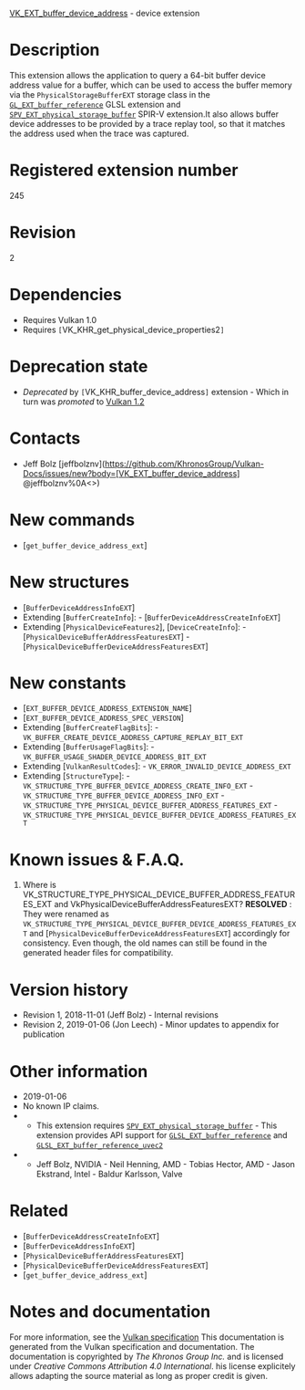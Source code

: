 [VK_EXT_buffer_device_address](https://www.khronos.org/registry/vulkan/specs/1.3-extensions/man/html/VK_EXT_buffer_device_address.html) - device extension

# Description
This extension allows the application to query a 64-bit buffer device
address value for a buffer, which can be used to access the buffer memory
via the `PhysicalStorageBufferEXT` storage class in the
[`GL_EXT_buffer_reference`](https://github.com/KhronosGroup/GLSL/blob/master/extensions/ext/GLSL_EXT_buffer_reference.txt)
GLSL extension and
[`SPV_EXT_physical_storage_buffer`](https://htmlpreview.github.io/?https://github.com/KhronosGroup/SPIRV-Registry/blob/master/extensions/EXT/SPV_EXT_physical_storage_buffer.html)
SPIR-V extension.It also allows buffer device addresses to be provided by a trace replay
tool, so that it matches the address used when the trace was captured.

# Registered extension number
245

# Revision
2

# Dependencies
- Requires Vulkan 1.0
- Requires `[`VK_KHR_get_physical_device_properties2`]`

# Deprecation state
- *Deprecated* by `[`VK_KHR_buffer_device_address`]` extension  - Which in turn was *promoted* to [Vulkan 1.2](https://www.khronos.org/registry/vulkan/specs/1.3-extensions/html/vkspec.html#versions-1.2-promotions)

# Contacts
- Jeff Bolz [jeffbolznv](https://github.com/KhronosGroup/Vulkan-Docs/issues/new?body=[VK_EXT_buffer_device_address] @jeffbolznv%0A<<Here describe the issue or question you have about the VK_EXT_buffer_device_address extension>>)

# New commands
- [`get_buffer_device_address_ext`]

# New structures
- [`BufferDeviceAddressInfoEXT`]
- Extending [`BufferCreateInfo`]:  - [`BufferDeviceAddressCreateInfoEXT`] 
- Extending [`PhysicalDeviceFeatures2`], [`DeviceCreateInfo`]:  - [`PhysicalDeviceBufferAddressFeaturesEXT`]  - [`PhysicalDeviceBufferDeviceAddressFeaturesEXT`]

# New constants
- [`EXT_BUFFER_DEVICE_ADDRESS_EXTENSION_NAME`]
- [`EXT_BUFFER_DEVICE_ADDRESS_SPEC_VERSION`]
- Extending [`BufferCreateFlagBits`]:  - `VK_BUFFER_CREATE_DEVICE_ADDRESS_CAPTURE_REPLAY_BIT_EXT` 
- Extending [`BufferUsageFlagBits`]:  - `VK_BUFFER_USAGE_SHADER_DEVICE_ADDRESS_BIT_EXT` 
- Extending [`VulkanResultCodes`]:  - `VK_ERROR_INVALID_DEVICE_ADDRESS_EXT` 
- Extending [`StructureType`]:  - `VK_STRUCTURE_TYPE_BUFFER_DEVICE_ADDRESS_CREATE_INFO_EXT`  - `VK_STRUCTURE_TYPE_BUFFER_DEVICE_ADDRESS_INFO_EXT`  - `VK_STRUCTURE_TYPE_PHYSICAL_DEVICE_BUFFER_ADDRESS_FEATURES_EXT`  - `VK_STRUCTURE_TYPE_PHYSICAL_DEVICE_BUFFER_DEVICE_ADDRESS_FEATURES_EXT`

# Known issues & F.A.Q.
1) Where is VK_STRUCTURE_TYPE_PHYSICAL_DEVICE_BUFFER_ADDRESS_FEATURES_EXT
and VkPhysicalDeviceBufferAddressFeaturesEXT? **RESOLVED** : They were renamed as
`VK_STRUCTURE_TYPE_PHYSICAL_DEVICE_BUFFER_DEVICE_ADDRESS_FEATURES_EXT`
and [`PhysicalDeviceBufferDeviceAddressFeaturesEXT`] accordingly for
consistency.
Even though, the old names can still be found in the generated header files
for compatibility.

# Version history
- Revision 1, 2018-11-01 (Jeff Bolz)  - Internal revisions 
- Revision 2, 2019-01-06 (Jon Leech)  - Minor updates to appendix for publication

# Other information
* 2019-01-06
* No known IP claims.
*   - This extension requires [`SPV_EXT_physical_storage_buffer`](https://htmlpreview.github.io/?https://github.com/KhronosGroup/SPIRV-Registry/blob/master/extensions/EXT/SPV_EXT_physical_storage_buffer.html)  - This extension provides API support for [`GLSL_EXT_buffer_reference`](https://github.com/KhronosGroup/GLSL/blob/master/extensions/ext/GLSL_EXT_buffer_reference.txt) and [`GLSL_EXT_buffer_reference_uvec2`](https://github.com/KhronosGroup/GLSL/blob/master/extensions/ext/GLSL_EXT_buffer_reference_uvec2.txt) 
*   - Jeff Bolz, NVIDIA  - Neil Henning, AMD  - Tobias Hector, AMD  - Jason Ekstrand, Intel  - Baldur Karlsson, Valve

# Related
- [`BufferDeviceAddressCreateInfoEXT`]
- [`BufferDeviceAddressInfoEXT`]
- [`PhysicalDeviceBufferAddressFeaturesEXT`]
- [`PhysicalDeviceBufferDeviceAddressFeaturesEXT`]
- [`get_buffer_device_address_ext`]

# Notes and documentation
For more information, see the [Vulkan specification](https://www.khronos.org/registry/vulkan/specs/1.3-extensions/html/vkspec.html)
This documentation is generated from the Vulkan specification and documentation.
The documentation is copyrighted by *The Khronos Group Inc.* and is licensed under *Creative Commons Attribution 4.0 International*.
his license explicitely allows adapting the source material as long as proper credit is given.
        